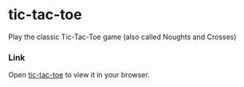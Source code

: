 # tic-tac-toe

Play the classic Tic-Tac-Toe game (also called Noughts and Crosses) 

### Link

Open [tic-tac-toe](https://romisaa-samir.github.io/tic-tac-toe/) to view it in your browser.

